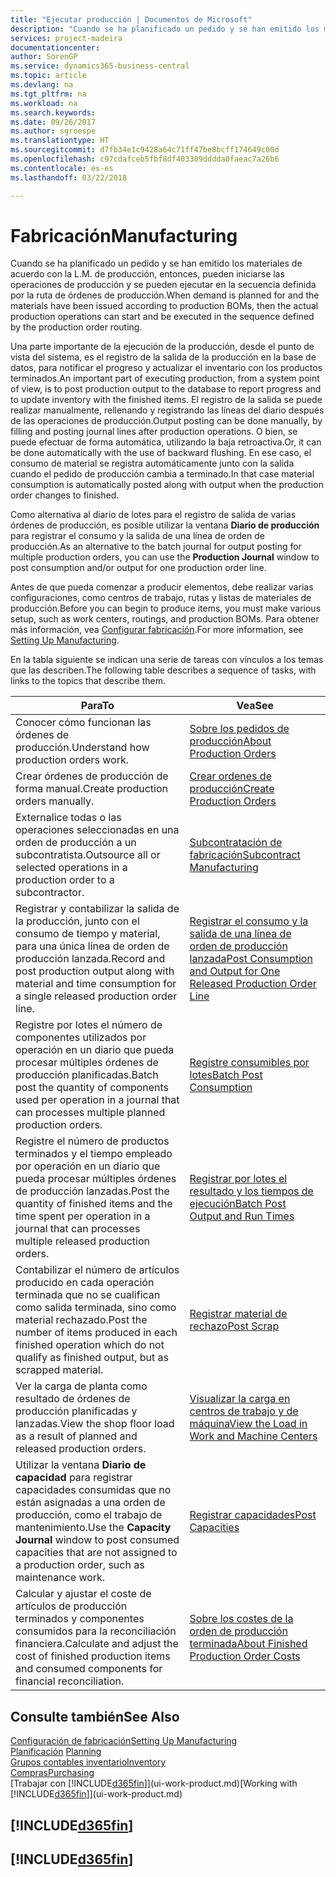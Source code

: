 ```yaml
---
title: "Ejecutar producción | Documentos de Microsoft"
description: "Cuando se ha planificado un pedido y se han emitido los materiales de acuerdo con la L.M. de producción, entonces, pueden iniciarse las operaciones de producción y se pueden ejecutar en la secuencia definida por la ruta de órdenes de producción."
services: project-madeira
documentationcenter: 
author: SorenGP
ms.service: dynamics365-business-central
ms.topic: article
ms.devlang: na
ms.tgt_pltfrm: na
ms.workload: na
ms.search.keywords: 
ms.date: 09/26/2017
ms.author: sgroespe
ms.translationtype: HT
ms.sourcegitcommit: d7fb34e1c9428a64c71ff47be8bcff174649c00d
ms.openlocfilehash: c97cdafceb5fbf8df403309dddda0faeac7a26b6
ms.contentlocale: es-es
ms.lasthandoff: 03/22/2018

---
```

# <a name="manufacturing"></a><span data-ttu-id="0869c-103">Fabricación</span><span class="sxs-lookup"><span data-stu-id="0869c-103">Manufacturing</span></span>
<span data-ttu-id="0869c-104">Cuando se ha planificado un pedido y se han emitido los materiales de acuerdo con la L.M. de producción, entonces, pueden iniciarse las operaciones de producción y se pueden ejecutar en la secuencia definida por la ruta de órdenes de producción.</span><span class="sxs-lookup"><span data-stu-id="0869c-104">When demand is planned for and the materials have been issued according to production BOMs, then the actual production operations can start and be executed in the sequence defined by the production order routing.</span></span>  

<span data-ttu-id="0869c-105">Una parte importante de la ejecución de la producción, desde el punto de vista del sistema, es el registro de la salida de la producción en la base de datos, para notificar el progreso y actualizar el inventario con los productos terminados.</span><span class="sxs-lookup"><span data-stu-id="0869c-105">An important part of executing production, from a system point of view, is to post production output to the database to report progress and to update inventory with the finished items.</span></span> <span data-ttu-id="0869c-106">El registro de la salida se puede realizar manualmente, rellenando y registrando las líneas del diario después de las operaciones de producción.</span><span class="sxs-lookup"><span data-stu-id="0869c-106">Output posting can be done manually, by filling and posting journal lines after production operations.</span></span> <span data-ttu-id="0869c-107">O bien, se puede efectuar de forma automática, utilizando la baja retroactiva.</span><span class="sxs-lookup"><span data-stu-id="0869c-107">Or, it can be done automatically with the use of backward flushing.</span></span> <span data-ttu-id="0869c-108">En ese caso, el consumo de material se registra automáticamente junto con la salida cuando el pedido de producción cambia a terminado.</span><span class="sxs-lookup"><span data-stu-id="0869c-108">In that case material consumption is automatically posted along with output when the production order changes to finished.</span></span>  

<span data-ttu-id="0869c-109">Como alternativa al diario de lotes para el registro de salida de varias órdenes de producción, es posible utilizar la ventana **Diario de producción** para registrar el consumo y la salida de una línea de orden de producción.</span><span class="sxs-lookup"><span data-stu-id="0869c-109">As an alternative to the batch journal for output posting for multiple production orders, you can use the **Production Journal** window to post consumption and/or output for one production order line.</span></span>

<span data-ttu-id="0869c-110">Antes de que pueda comenzar a producir elementos, debe realizar varias configuraciones, como centros de trabajo, rutas y listas de materiales de producción.</span><span class="sxs-lookup"><span data-stu-id="0869c-110">Before you can begin to produce items, you must make various setup, such as work centers, routings, and production BOMs.</span></span> <span data-ttu-id="0869c-111">Para obtener más información, vea [Configurar fabricación](production-configure-production-processes.md).</span><span class="sxs-lookup"><span data-stu-id="0869c-111">For more information, see [Setting Up Manufacturing](production-configure-production-processes.md).</span></span>

<span data-ttu-id="0869c-112">En la tabla siguiente se indican una serie de tareas con vínculos a los temas que las describen.</span><span class="sxs-lookup"><span data-stu-id="0869c-112">The following table describes a sequence of tasks, with links to the topics that describe them.</span></span>   

|<span data-ttu-id="0869c-113">**Para**</span><span class="sxs-lookup"><span data-stu-id="0869c-113">**To**</span></span>|<span data-ttu-id="0869c-114">**Vea**</span><span class="sxs-lookup"><span data-stu-id="0869c-114">**See**</span></span>|  
|------------|-------------|  
|<span data-ttu-id="0869c-115">Conocer cómo funcionan las órdenes de producción.</span><span class="sxs-lookup"><span data-stu-id="0869c-115">Understand how production orders work.</span></span>|[<span data-ttu-id="0869c-116">Sobre los pedidos de producción</span><span class="sxs-lookup"><span data-stu-id="0869c-116">About Production Orders</span></span>](production-about-production-orders.md)|
|<span data-ttu-id="0869c-117">Crear órdenes de producción de forma manual.</span><span class="sxs-lookup"><span data-stu-id="0869c-117">Create production orders manually.</span></span>|[<span data-ttu-id="0869c-118">Crear ordenes de producción</span><span class="sxs-lookup"><span data-stu-id="0869c-118">Create Production Orders</span></span>](production-how-to-create-production-orders.md)|
|<span data-ttu-id="0869c-119">Externalice todas o las operaciones seleccionadas en una orden de producción a un subcontratista.</span><span class="sxs-lookup"><span data-stu-id="0869c-119">Outsource all or selected operations in a production order to a subcontractor.</span></span>|[<span data-ttu-id="0869c-120">Subcontratación de fabricación</span><span class="sxs-lookup"><span data-stu-id="0869c-120">Subcontract Manufacturing</span></span>](production-how-to-subcontract-manufacturing.md)|
|<span data-ttu-id="0869c-121">Registrar y contabilizar la salida de la producción, junto con el consumo de tiempo y material, para una única línea de orden de producción lanzada.</span><span class="sxs-lookup"><span data-stu-id="0869c-121">Record and post production output along with material and time consumption for a single released production order line.</span></span>|[<span data-ttu-id="0869c-122">Registrar el consumo y la salida de una línea de orden de producción lanzada</span><span class="sxs-lookup"><span data-stu-id="0869c-122">Post Consumption and Output for One Released Production Order Line</span></span>](production-how-to-register-consumption-and-output.md)|  
|<span data-ttu-id="0869c-123">Registre por lotes el número de componentes utilizados por operación en un diario que pueda procesar múltiples órdenes de producción planificadas.</span><span class="sxs-lookup"><span data-stu-id="0869c-123">Batch post the quantity of components used per operation in a journal that can processes multiple planned production orders.</span></span>|[<span data-ttu-id="0869c-124">Registre consumibles por lotes</span><span class="sxs-lookup"><span data-stu-id="0869c-124">Batch Post Consumption</span></span>](production-how-to-post-consumption.md)|
|<span data-ttu-id="0869c-125">Registre el número de productos terminados y el tiempo empleado por operación en un diario que pueda procesar múltiples órdenes de producción lanzadas.</span><span class="sxs-lookup"><span data-stu-id="0869c-125">Post the quantity of finished items and the time spent per operation in a journal that can processes multiple released production orders.</span></span>|[<span data-ttu-id="0869c-126">Registrar por lotes el resultado y los tiempos de ejecución</span><span class="sxs-lookup"><span data-stu-id="0869c-126">Batch Post Output and Run Times</span></span>](production-how-to-post-output-quantity.md)|  
|<span data-ttu-id="0869c-127">Contabilizar el número de artículos producido en cada operación terminada que no se cualifican como salida terminada, sino como material rechazado.</span><span class="sxs-lookup"><span data-stu-id="0869c-127">Post the number of items produced in each finished operation which do not qualify as finished output, but as scrapped material.</span></span>|[<span data-ttu-id="0869c-128">Registrar material de rechazo</span><span class="sxs-lookup"><span data-stu-id="0869c-128">Post Scrap</span></span>](production-how-to-post-scrap.md)|
|<span data-ttu-id="0869c-129">Ver la carga de planta como resultado de órdenes de producción planificadas y lanzadas.</span><span class="sxs-lookup"><span data-stu-id="0869c-129">View the shop floor load as a result of planned and released production orders.</span></span>|[<span data-ttu-id="0869c-130">Visualizar la carga en centros de trabajo y de máquina</span><span class="sxs-lookup"><span data-stu-id="0869c-130">View the Load in Work and Machine Centers</span></span>](production-how-to-view-the-load-on-work-centers.md)|      
|<span data-ttu-id="0869c-131">Utilizar la ventana **Diario de capacidad** para registrar capacidades consumidas que no están asignadas a una orden de producción, como el trabajo de mantenimiento.</span><span class="sxs-lookup"><span data-stu-id="0869c-131">Use the **Capacity Journal** window to post consumed capacities that are not assigned to a production order, such as maintenance work.</span></span>|[<span data-ttu-id="0869c-132">Registrar capacidades</span><span class="sxs-lookup"><span data-stu-id="0869c-132">Post Capacities</span></span>](production-how-to-post-capacities.md)|  
|<span data-ttu-id="0869c-133">Calcular y ajustar el coste de artículos de producción terminados y componentes consumidos para la reconciliación financiera.</span><span class="sxs-lookup"><span data-stu-id="0869c-133">Calculate and adjust the cost of finished production items and consumed components for financial reconciliation.</span></span>|[<span data-ttu-id="0869c-134">Sobre los costes de la orden de producción terminada</span><span class="sxs-lookup"><span data-stu-id="0869c-134">About Finished Production Order Costs</span></span>](finance-about-finished-production-order-costs.md)|  

## <a name="see-also"></a><span data-ttu-id="0869c-135">Consulte también</span><span class="sxs-lookup"><span data-stu-id="0869c-135">See Also</span></span>  
[<span data-ttu-id="0869c-136">Configuración de fabricación</span><span class="sxs-lookup"><span data-stu-id="0869c-136">Setting Up Manufacturing</span></span>](production-configure-production-processes.md)  
<span data-ttu-id="0869c-137">[Planificación](production-planning.md)    </span><span class="sxs-lookup"><span data-stu-id="0869c-137">[Planning](production-planning.md)    </span></span>  
[<span data-ttu-id="0869c-138">Grupos contables inventario</span><span class="sxs-lookup"><span data-stu-id="0869c-138">Inventory</span></span>](inventory-manage-inventory.md)  
[<span data-ttu-id="0869c-139">Compras</span><span class="sxs-lookup"><span data-stu-id="0869c-139">Purchasing</span></span>](purchasing-manage-purchasing.md)  
<span data-ttu-id="0869c-140">[Trabajar con [!INCLUDE[d365fin](includes/d365fin_md.md)]](ui-work-product.md)</span><span class="sxs-lookup"><span data-stu-id="0869c-140">[Working with [!INCLUDE[d365fin](includes/d365fin_md.md)]](ui-work-product.md)</span></span>

## [!INCLUDE[d365fin](includes/free_trial_md.md)]  
## [!INCLUDE[d365fin](includes/training_link_md.md)]

